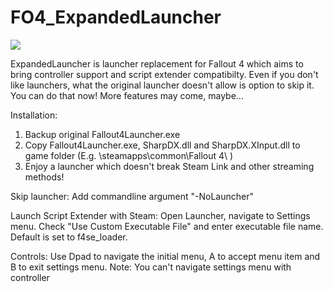 # FO4_ExpandedLauncher
![](http://i.imgur.com/IDCcWa3.png)

ExpandedLauncher is launcher replacement for Fallout 4 which aims to bring controller support and script extender compatibilty. 
Even if you don't like launchers, what the original launcher doesn't allow is option to skip it. You can do that now!
More features may come, maybe...

Installation:
1. Backup original Fallout4Launcher.exe
2. Copy Fallout4Launcher.exe, SharpDX.dll and SharpDX.XInput.dll to game folder (E.g. \steamapps\common\Fallout 4\ )
3. Enjoy a launcher which doesn't break Steam Link and other streaming methods!

Skip launcher:
	Add commandline argument "-NoLauncher"

Launch Script Extender with Steam:
	Open Launcher, navigate to Settings menu. Check "Use Custom Executable File" and enter executable file name.
	Default is set to f4se_loader.

Controls:
	Use Dpad to navigate the initial menu, A to accept menu item and B to exit settings menu. 
	Note: You can't navigate settings menu with controller
